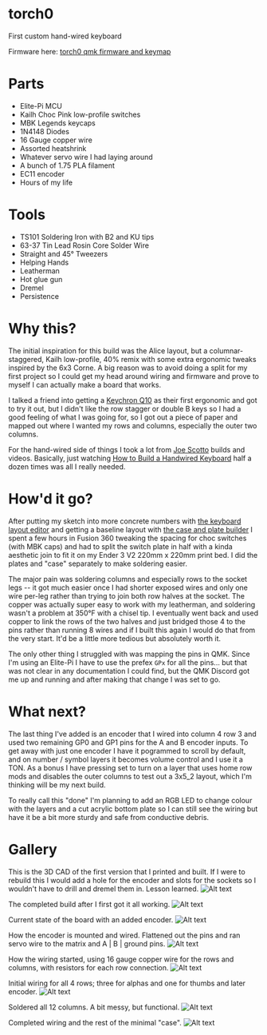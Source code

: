 # torch0
 First custom hand-wired keyboard

Firmware here: [torch0 qmk firmware and keymap](https://github.com/terryorchard/qmk_firmware/tree/master/keyboards/wizrad/torch0)

# Parts
* Elite-Pi MCU
* Kailh Choc Pink low-profile switches
* MBK Legends keycaps
* 1N4148 Diodes
* 16 Gauge copper wire
* Assorted heatshrink
* Whatever servo wire I had laying around
* A bunch of 1.75 PLA filament
* EC11 encoder
* Hours of my life

# Tools
* TS101 Soldering Iron with B2 and KU tips
* 63-37 Tin Lead Rosin Core Solder Wire
* Straight and 45° Tweezers
* Helping Hands
* Leatherman
* Hot glue gun
* Dremel
* Persistence

# Why this?
The initial inspiration for this build was the Alice layout, but a columnar-staggered, Kailh low-profile, 40% remix with some extra ergonomic tweaks inspired by the 6x3 Corne. A big reason was to avoid doing a split for my first project so I could get my head around wiring and firmware and prove to myself I can actually make a board that works.

I talked a friend into getting a [Keychron Q10](https://www.keychron.com/products/keychron-q10-alice-layout-qmk-custom-mechanical-keyboard) as their first ergonomic and got to try it out, but I didn't like the row stagger or double B keys so I had a good feeling of what I was going for, so I got out a piece of paper and mapped out where I wanted my rows and columns, especially the outer two columns.

For the hand-wired side of things I took a lot from [Joe Scotto](https://github.com/joe-scotto) builds and videos. Basically, just watching [How to Build a Handwired Keyboard](https://www.youtube.com/watch?v=hjml-K-pV4E) half a dozen times was all I really needed.

# How'd it go?
After putting my sketch into more concrete numbers with [the keyboard layout editor](http://www.keyboard-layout-editor.com/) and getting a baseline layout with [the case and plate builder](http://builder.swillkb.com/) I spent a few hours in Fusion 360 tweaking the spacing for choc switches (with MBK caps) and had to split the switch plate in half with a kinda aesthetic join to fit it on my Ender 3 V2 220mm x 220mm print bed. I did the plates and "case" separately to make soldering easier.

The major pain was soldering columns and especially rows to the socket legs -- it got much easier once I had shorter exposed wires and only one wire per-leg rather than trying to join both row halves at the socket. The copper was actually super easy to work with my leatherman, and soldering wasn't a problem at 350°F with a chisel tip. I eventually went back and used copper to link the rows of the two halves and just bridged those 4 to the pins rather than running 8 wires and if I built this again I would do that from the very start. It'd be a little more tedious but absolutely worth it.

The only other thing I struggled with was mapping the pins in QMK. Since I'm using an Elite-Pi I have to use the prefex `GPx` for all the pins... but that was not clear in any documentation I could find, but the QMK Discord got me up and running and after making that change I was set to go.

# What next?
The last thing I've added is an encoder that I wired into column 4 row 3 and used two remaining GP0 and GP1 pins for the A and B encoder inputs. To get away with just one encoder I have it pogrammed to scroll by default, and on number / symbol layers it becomes volume control and I use it a TON. As a bonus I have pressing set to turn on a layer that uses home row mods and disables the outer columns to test out a 3x5_2 layout, which I'm thinking will be my next build.

To really call this "done" I'm planning to add an RGB LED to change colour with the layers and a cut acrylic bottom plate so I can still see the wiring but have it be a bit more sturdy and safe from conductive debris.

# Gallery

This is the 3D CAD of the first version that I printed and built. If I were to rebuild this I would add a hole for the encoder and slots for the sockets so I wouldn't have to drill and dremel them in. Lesson learned.
![Alt text](images/CAD_v0.jpg?raw=true "3D CAD")


The completed build after I first got it all working.
![Alt text](images/FinishedBuild.jpeg?raw=true "Complete Build")


Current state of the board with an added encoder.
![Alt text](images/NewEncoder.jpg?raw=true "Complete Build")


How the encoder is mounted and wired. Flattened out the pins and ran servo wire to the matrix and A | B | ground pins.
![Alt text](images/Wiring05.jpg?raw=true "Complete Build")


How the wiring started, using 16 gauge copper wire for the rows and columns, with resistors for each row connection.
![Alt text](images/Wiring00.jpeg?raw=true "Copper Rows/Columns")


Initial wiring for all 4 rows; three for alphas and one for thumbs and later encoder.
![Alt text](images/Wiring01.jpeg?raw=true "Row Wiring")


Soldered all 12 columns. A bit messy, but functional.
![Alt text](images/Wiring02.jpeg?raw=true "Column Wiring")


Completed wiring and the rest of the minimal "case".
![Alt text](images/Wiring03.jpeg?raw=true "Complete Wiring")

